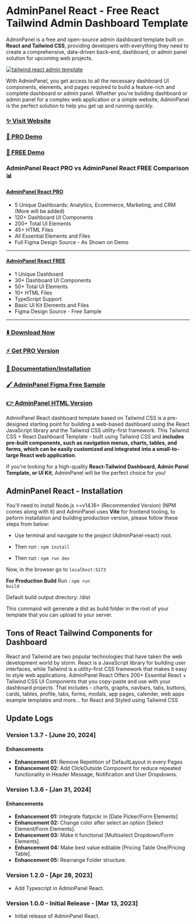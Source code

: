 # AdminPanel React - Free React Tailwind Admin Dashboard Template

AdminPanel is a free and open-source admin dashboard template built on **React and Tailwind CSS**, providing developers with everything they need to create a comprehensive, data-driven back-end,
dashboard, or admin panel solution for upcoming web projects.

[![tailwind react admin template](https://ucarecdn.com/d2a6daed-eb9c-4c2f-8a95-4419c450e23a/AdminPanelreact.jpg)](https://react-demo.AdminPanel.com/)

With AdminPanel, you get access to all the necessary dashboard UI components, elements, and pages required to build a feature-rich and complete dashboard or admin panel. Whether you're building dashboard or admin panel for a complex web application or a simple website, AdminPanel is the perfect solution to help you get up and running quickly.

### [✨ Visit Website](https://AdminPanel.com/)

### [🚀 PRO Demo](https://react-demo.AdminPanel.com/)

### [🚀 FREE Demo](https://free-react-demo.AdminPanel.com/)

### AdminPanel React PRO vs AdminPanel React FREE Comparison 📊

#### [AdminPanel React PRO](https://react-demo.AdminPanel.com/)

- 5 Unique Dashboards: Analytics, Ecommerce, Marketing, and CRM (More will be added)
- 120+ Dashboard UI Components
- 200+ Total UI Elements
- 45+ HTML Files
- All Essential Elements and Files
- Full Figma Design Source - As Shown on Demo

---

#### [AdminPanel React FREE](https://free-react-demo.AdminPanel.com/)

- 1 Unique Dashboard
- 30+ Dashboard UI Components
- 50+ Total UI Elements
- 10+ HTML Files
- TypeScript Support
- Basic UI Kit Elements and Files
- Figma Design Source - Free Sample

---

### [⬇️ Download Now](https://AdminPanel.com/download)

### [⚡ Get PRO Version](https://AdminPanel.com/pricing)

### [📄 Documentation/Installation](https://AdminPanel.com/docs)

### [🖌️ AdminPanel Figma Free Sample](https://www.figma.com/community/file/1214477970819985778)

### [👉 AdminPanel HTML Version](https://github.com/AdminPanel/AdminPanel-free-tailwind-dashboard-template)

AdminPanel React dashboard template based on Tailwind CSS is a pre-designed starting point for building a web-based dashboard using the React JavaScript library and the Tailwind CSS utility-first framework. This Tailwind CSS + React Dashboard Template - built using Tailwind CSS and **includes pre-built components, such as navigation menus, charts, tables, and forms, which can be easily customized and integrated into a small-to-large React web application**.

If you're looking for a high-quality **React-Tailwind Dashboard, Admin Panel Template, or UI Kit**, AdminPanel will be the perfect choice for you!

## AdminPanel React - Installation

You'll need to install Node.js >=v14.16+ (Recommended Version) (NPM comes along with it) and AdminPanel uses **Vite** for frontend tooling, to peform installation and building production version, please follow these steps from below:

- Use terminal and navigate to the project (AdminPanel-react) root.

- Then run : <code>npm install</code>

- Then run : <code>npm run dev</code>

Now, in the browser go to <code>localhost:5173</code>

**For Production Build**
Run : <code>npm run build</code>

Default build output directory: /dist

This command will generate a dist as build folder in the root of your template that you can upload to your server.

## Tons of React Tailwind Components for Dashboard

React and Tailwind are two popular technologies that have taken the web development world by storm. React is a JavaScript library for building user interfaces, while Tailwind is a utility-first CSS framework that makes it easy to style web applications. AdminPanel React Offers 200+ Essential React + Tailwind CSS UI Components that you copy-paste and use with your dashboard projects. That includes - charts, graphs, navbars, tabs, buttons, cards, tables, profile, tabs, forms, modals, app pages, calender, web apps example templates and more... for React and Styled using Tailwind CSS

## Update Logs

### Version 1.3.7 - [June 20, 2024]

#### Enhancements

- **Enhancement 01:** Remove Repetition of DefaultLayout in every Pages
- **Enhancement 02:** Add ClickOutside Component for reduce repeated functionality in Header Message, Notification and User Dropdowns.

### Version 1.3.6 - [Jan 31, 2024]

#### Enhancements

- **Enhancement 01:** Integrate flatpickr in [Date Picker/Form Elements]
- **Enhancement 02:** Change color after select an option [Select Element/Form Elements].
- **Enhancement 03:** Make it functional [Multiselect Dropdown/Form Elements].
- **Enhancement 04:** Make best value editable [Pricing Table One/Pricing Table].
- **Enhancement 05:** Rearrange Folder structure.

### Version 1.2.0 - [Apr 28, 2023]

- Add Typescript in AdminPanel React.

### Version 1.0.0 - Initial Release - [Mar 13, 2023]

- Initial release of AdminPanel React.
